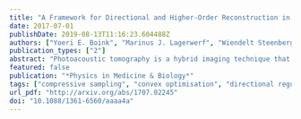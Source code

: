 ```yaml
---
title: "A Framework for Directional and Higher-Order Reconstruction in Photoacoustic Tomography"
date: 2017-07-01
publishDate: 2019-08-13T11:16:23.604488Z
authors: ["Yoeri E. Boink", "Marinus J. Lagerwerf", "Wiendelt Steenbergen", "Stephan A. van Gils", "Srirang Manohar", "Christoph Brune"]
publication_types: ["2"]
abstract: "Photoacoustic tomography is a hybrid imaging technique that combines high optical tissue contrast with high ultrasound resolution. Direct reconstruction methods such as filtered backprojection, time reversal and least squares suffer from curved line artefacts and blurring, especially in case of limited angles or strong noise. In recent years, there has been great interest in regularised iterative methods. These methods employ prior knowledge on the image to provide higher quality reconstructions. However, easy comparisons between regularisers and their properties are limited, since many tomography implementations heavily rely on the specific regulariser chosen. To overcome this bottleneck, we present a modular reconstruction framework for photoacoustic tomography. It enables easy comparisons between regularisers with different properties, e.g. nonlinear, higher-order or directional. We solve the underlying minimisation problem with an efficient first-order primal-dual algorithm. Convergence rates are optimised by choosing an operator dependent preconditioning strategy. Our reconstruction methods are tested on challenging 2D synthetic and experimental data sets. They outperform direct reconstruction approaches for strong noise levels and limited angle measurements, offering immediate benefits in terms of acquisition time and quality. This work provides a basic platform for the investigation of future advanced regularisation methods in photoacoustic tomography."
featured: false
publication: "*Physics in Medicine & Biology*"
tags: ["compressive sampling", "convex optimisation", "directional regularization", "photoacoustic tomography", "total generalised variation", "variational image reconstruction"]
url_pdf: "http://arxiv.org/abs/1707.02245"
doi: "10.1088/1361-6560/aaaa4a"
---
```


